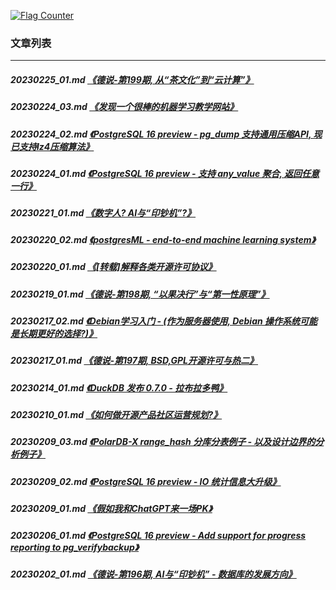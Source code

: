 <a rel="nofollow" href="http://info.flagcounter.com/h9V1"  ><img src="http://s03.flagcounter.com/count/h9V1/bg_FFFFFF/txt_000000/border_CCCCCC/columns_2/maxflags_12/viewers_0/labels_0/pageviews_0/flags_0/"  alt="Flag Counter"  border="0"  ></a>  
  
### 文章列表  
----  
##### 20230225_01.md   [《德说-第199期, 从“茶文化”到“云计算”》](20230225_01.md)  
##### 20230224_03.md   [《发现一个很棒的机器学习教学网站》](20230224_03.md)  
##### 20230224_02.md   [《PostgreSQL 16 preview - pg_dump 支持通用压缩API, 现已支持lz4压缩算法》](20230224_02.md)  
##### 20230224_01.md   [《PostgreSQL 16 preview - 支持 any_value 聚合, 返回任意一行》](20230224_01.md)  
##### 20230221_01.md   [《数字人? AI与“印钞机”?》](20230221_01.md)  
##### 20230220_02.md   [《postgresML - end-to-end machine learning system》](20230220_02.md)  
##### 20230220_01.md   [《[转载]解释各类开源许可协议》](20230220_01.md)  
##### 20230219_01.md   [《德说-第198期, “以果决行”与“第一性原理”》](20230219_01.md)  
##### 20230217_02.md   [《Debian学习入门 - (作为服务器使用, Debian 操作系统可能是长期更好的选择?)》](20230217_02.md)  
##### 20230217_01.md   [《德说-第197期, BSD,GPL开源许可与热二》](20230217_01.md)  
##### 20230214_01.md   [《DuckDB 发布 0.7.0 - 拉布拉多鸭》](20230214_01.md)  
##### 20230210_01.md   [《如何做开源产品社区运营规划?》](20230210_01.md)  
##### 20230209_03.md   [《PolarDB-X range_hash 分库分表例子 - 以及设计边界的分析例子》](20230209_03.md)  
##### 20230209_02.md   [《PostgreSQL 16 preview - IO 统计信息大升级》](20230209_02.md)  
##### 20230209_01.md   [《假如我和ChatGPT来一场PK》](20230209_01.md)  
##### 20230206_01.md   [《PostgreSQL 16 preview - Add support for progress reporting to pg_verifybackup》](20230206_01.md)  
##### 20230202_01.md   [《德说-第196期, AI与“印钞机” - 数据库的发展方向》](20230202_01.md)  
